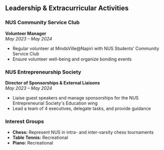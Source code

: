## Leadership & Extracurricular Activities

### NUS Community Service Club

**Volunteer Manager**  
_May 2023 – May 2024_

- Regular volunteer at MindsVille@Napiri with NUS Students’ Community Service Club
- Ensure volunteer well-being and organize bonding events

### NUS Entrepreneurship Society

**Director of Sponsorships & External Liaisons**  
_May 2023 – May 2024_

- Liaise guest speakers and manage sponsorships for the NUS Entrepreneurial Society's Education wing
- Lead a team of 4 executives, delegate tasks, and provide guidance

### Interest Groups

- **Chess:** Represent NUS in intra- and inter-varsity chess tournaments
- **Table Tennis:** Recreational
- **Piano:** Recreational

